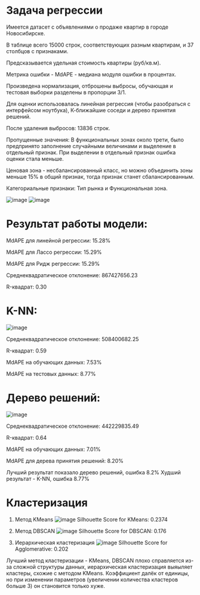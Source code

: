 # Задача регрессии

Имеется датасет с объявлениями о продаже квартир в городе Новосибирске. 

В таблице всего 15000 строк, соответствующих разным квартирам, и 37 столбцов с признаками.

Предсказывается удельная стоимость квартиры (руб/кв.м).

Метрика ошибки - MdAPE - медиана модуля ошибки в процентах.

Произведена нормализация, отброшены выбросы, обучающая и тестовая выборки разделены в пропорции 3/1.

Для оценки использовалась линейная регрессия (чтобы разобраться с интерфейсом ноутбука), К-ближайшие соседи и дерево принятия решений.

После удаления выбросов: 13836 строк.

Пропущенные значения: В функциональных зонах около трети, было предпринято заполнение случайными величинами и выделение в отдельный признак.
При выделении в отдельный признак ошибка оценки стала меньше. 

Ценовая зона - несбалансированный класс, но можно объединить зоны меньше 15% в общий признак, тогда признак станет сбалансированным.

Категориальные признаки: Тип рынка и Функциональная зона.


![image](https://github.com/user-attachments/assets/549d783c-0013-46a9-9816-4908dbb4350d)
![image](https://github.com/user-attachments/assets/0644ce5d-633f-4330-afcc-56cf50468a6b)



# Результат работы модели:

MdAPE для линейной регрессии: 15.28%

MdAPE для Лассо регрессии: 15.29%

MdAPE для Ридж регрессии: 15.29%

Среднеквадратическое отклонение: 867427656.23

R-квадрат: 0.30

# K-NN:

![image](https://github.com/user-attachments/assets/7cf8e96d-f3dc-4e7b-a9bd-6dcaacbce5af)


Среднеквадратическое отклонение: 508400682.25

R-квадрат: 0.59

MdAPE на обучающих данных: 7.53%

MdAPE на тестовых данных: 8.77%

# Дерево решений:


![image](https://github.com/user-attachments/assets/6b50cefc-1725-41be-b35e-3e9a6af4ee6e)


Среднеквадратическое отклонение: 442229835.49

R-квадрат: 0.64

MdAPE на обучающих данных: 7.01%

MdAPE для дерева принятия решений: 8.20%

Лучший результат показало дерево решений, ошибка 8.2%
Худший результат - K-NN, ошибка 8.77%


# Кластеризация 

1. Метод KMeans
![image](https://github.com/user-attachments/assets/615def0d-5dcf-4462-8e94-0581c55b81b1)
Silhouette Score for KMeans: 0.2374

3. Метод DBSCAN
![image](https://github.com/user-attachments/assets/8b4a8408-272e-4e7e-831a-e498f081e82b)
Silhouette Score for DBSCAN: 0.176

4. Иерархическая кластеризация
![image](https://github.com/user-attachments/assets/65987154-0eb4-4d56-8269-dcfe4653c39d)
Silhouette Score for Agglomerative: 0.202

Лучший метод кластеризации - KMeans, DBSCAN плохо справляется из-за сложной структуры данных, иерархическая кластеризация выяыляет кластеры, схожие с методом KMeans. Коэффициент далёк от единицы, но при изменении параметров (увеличении количества кластеров больше 3) он становится только хуже.

